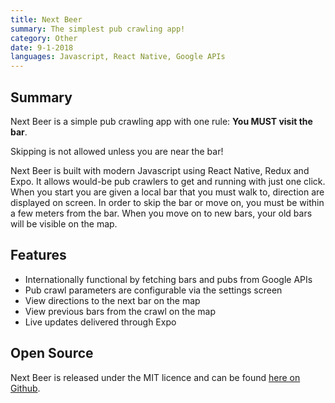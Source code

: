 ```yaml
---
title: Next Beer
summary: The simplest pub crawling app!
category: Other
date: 9-1-2018
languages: Javascript, React Native, Google APIs
---
```


## Summary

Next Beer is a simple pub crawling app with one rule: **You MUST visit the bar**.

Skipping is not allowed unless you are near the bar!

Next Beer is built with modern Javascript using React Native, Redux and Expo. It allows would-be pub crawlers to get and running with just one click. When you start you are given a local bar that you must walk to, direction are displayed on screen. In order to skip the bar or move on, you must be within a few meters from the bar. When you move on to new bars, your old bars will be visible on the map.

## Features

- Internationally functional by fetching bars and pubs from Google APIs
- Pub crawl parameters are configurable via the settings screen
- View directions to the next bar on the map
- View previous bars from the crawl on the map
- Live updates delivered through Expo

## Open Source

Next Beer is released under the MIT licence and can be found [here on Github](https://github.com/Weetbix/next-beer).
